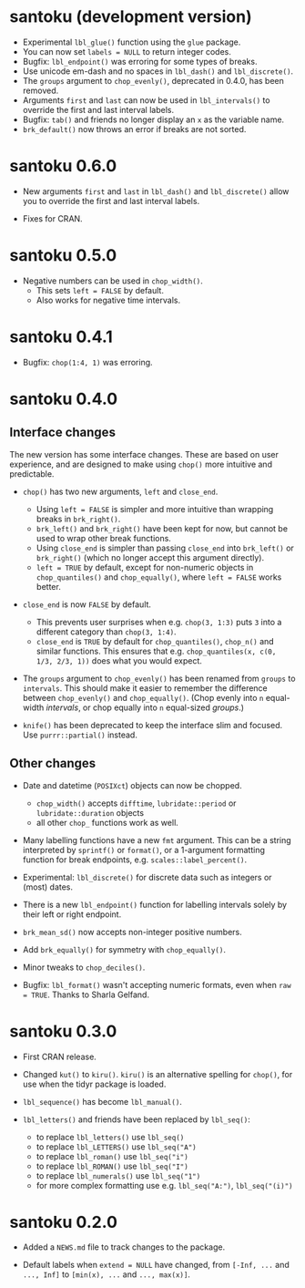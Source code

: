 # santoku (development version)

* Experimental `lbl_glue()` function using the `glue` package.
* You can now set `labels = NULL` to return integer codes.
* Bugfix: `lbl_endpoint()` was erroring for some types of breaks.
* Use unicode em-dash and no spaces in `lbl_dash()` and `lbl_discrete()`.
* The `groups` argument to `chop_evenly()`,  deprecated in 0.4.0, has 
  been removed.
* Arguments `first` and `last` can now be used in `lbl_intervals()` to override
  the first and last interval labels.
* Bugfix: `tab()` and friends no longer display an `x` as the variable name.
* `brk_default()` now throws an error if breaks are not sorted.

# santoku 0.6.0

* New arguments `first` and `last` in `lbl_dash()` and `lbl_discrete()` allow you 
  to override the first and last interval labels.

* Fixes for CRAN.

# santoku 0.5.0

* Negative numbers can be used in `chop_width()`.
  - This sets `left = FALSE` by default.
  - Also works for negative time intervals.
  
# santoku 0.4.1

* Bugfix: `chop(1:4, 1)` was erroring. 

# santoku 0.4.0

## Interface changes

The new version has some interface changes. These are based on user experience,
and are designed to make using `chop()` more intuitive and predictable.

* `chop()` has two new arguments, `left` and `close_end`.
  - Using `left = FALSE` is simpler and more intuitive than wrapping 
    breaks in `brk_right()`. 
  - `brk_left()` and `brk_right()` have been kept for now, but cannot be used to 
    wrap other break functions.
  - Using `close_end` is simpler than passing `close_end` into
    `brk_left()` or `brk_right()` (which no longer accept this argument directly).
  - `left = TRUE` by default, except for non-numeric objects in 
    `chop_quantiles()` and `chop_equally()`, where `left = FALSE` works better.
    
* `close_end` is now `FALSE` by default. 
  - This prevents user surprises when e.g. `chop(3, 1:3)` puts `3` into a 
    different category than `chop(3, 1:4)`.
  - `close_end` is `TRUE` by default for `chop_quantiles()`, `chop_n()` and 
    similar functions. This ensures that e.g. 
    `chop_quantiles(x, c(0, 1/3, 2/3, 1))` does what you would expect.

* The `groups` argument to `chop_evenly()` has been renamed from `groups` to
  `intervals`. This should make it easier to remember the difference between
  `chop_evenly()` and `chop_equally()`. (Chop evenly into `n` equal-width
  *intervals*, or chop equally into `n` equal-sized *groups*.)

* `knife()` has been deprecated to keep the interface slim and
  focused. Use `purrr::partial()` instead.



## Other changes

* Date and datetime (`POSIXct`) objects can now be chopped. 
  - `chop_width()` accepts `difftime`, `lubridate::period` or `lubridate::duration`
    objects
  - all other `chop_` functions work as well.
  
* Many labelling functions have a new `fmt` argument. This can be a string
  interpreted by `sprintf()` or `format()`, or a 1-argument formatting function
  for break endpoints, e.g. `scales::label_percent()`.
  
* Experimental: `lbl_discrete()` for discrete data such as integers or (most)
  dates.
  
* There is a new `lbl_endpoint()` function for labelling intervals solely by
  their left or right endpoint.

* `brk_mean_sd()` now accepts non-integer positive numbers.

* Add `brk_equally()` for symmetry with `chop_equally()`.

* Minor tweaks to `chop_deciles()`.

* Bugfix: `lbl_format()` wasn't accepting numeric formats, even when 
  `raw = TRUE`. Thanks to Sharla Gelfand.

# santoku 0.3.0

* First CRAN release.

* Changed `kut()` to `kiru()`. `kiru()` is an alternative spelling for `chop()`, 
  for use when the tidyr package is loaded.
  
* `lbl_sequence()` has become `lbl_manual()`.

* `lbl_letters()` and friends have been replaced by `lbl_seq()`:
  - to replace `lbl_letters()` use `lbl_seq()`
  - to replace `lbl_LETTERS()` use `lbl_seq("A")`
  - to replace `lbl_roman()` use `lbl_seq("i")`
  - to replace `lbl_ROMAN()` use `lbl_seq("I")`
  - to replace `lbl_numerals()` use `lbl_seq("1")`
  - for more complex formatting use e.g. `lbl_seq("A:")`, `lbl_seq("(i)")`

# santoku 0.2.0

* Added a `NEWS.md` file to track changes to the package.

* Default labels when `extend = NULL` have changed, from
  `[-Inf, ...` and `..., Inf]` to `[min(x), ...` and `..., max(x)]`.
